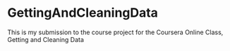# GettingAndCleaningData
This is my submission to the course project for the Coursera Online Class, Getting and Cleaning Data

